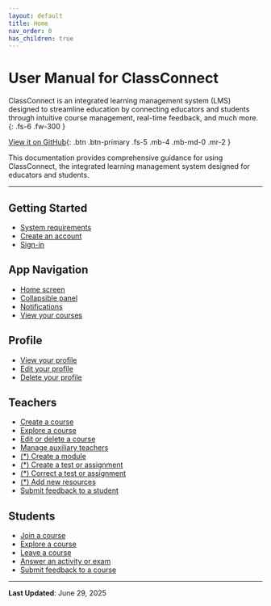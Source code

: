```yaml
---
layout: default
title: Home
nav_order: 0
has_children: true
---
```


# User Manual for ClassConnect
ClassConnect is an integrated learning management system (LMS) designed to streamline education by connecting educators and students through intuitive course management, real-time feedback, and much more.
{: .fs-6 .fw-300 }

[View it on GitHub](https://github.com/ClassConnect13/app){: .btn .btn-primary .fs-5 .mb-4 .mb-md-0 .mr-2 }

This documentation provides comprehensive guidance for using ClassConnect, the integrated learning management system designed for educators and students.

***

## Getting Started

- [System requirements](/app-manual/getting-started/requirements)
- [Create an account](/app-manual/getting-started/sign-up)
- [Sign-in](/app-manual/getting-started/sign-in)

## App Navigation

- [Home screen](/app-manual/app-navigation/home)
- [Collapsible panel](/app-manual/app-navigation/drawer)
- [Notifications](/app-manual/app-navigation/notifications)
- [View your courses](/app-manual/app-navigation/courses)

## Profile

- [View your profile](/app-manual/profile/profile)
- [Edit your profile](/app-manual/profile/profile-edit)
- [Delete your profile](/app-manual/profile/profile-delete)

## Teachers

- [Create a course](/app-manual/teachers/course-create)
- [Explore a course](/app-manual/teachers/course-view)
- [Edit or delete a course](/app-manual/teachers/course-edit-delete)
- [Manage auxiliary teachers](/app-manual/teachers/auxiliary)
- [(*) Create a module](/app-manual/teachers/module-create)
- [(*) Create a test or assignment](/app-manual/teachers/activity-create)
- [(*) Correct a test or assignment](/app-manual/teachers/activity-correct)
- [(*) Add new resources](/app-manual/teachers/resource-create)
- [Submit feedback to a student](/app-manual/teachers/feedback-student)

## Students

- [Join a course](/app-manual/students/course-join)
- [Explore a course](/app-manual/students/course-view)
- [Leave a course](/app-manual/students/course-leave)
- [Answer an activity or exam](/app-manual/students/activity-answer)
- [Submit feedback to a course](/app-manual/students/feedback-course)

---

**Last Updated**: June 29, 2025